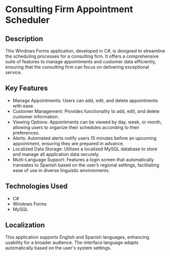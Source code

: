 # Consulting Firm Appointment Scheduler
## Description
This Windows Forms application, developed in C#, is designed to streamline the scheduling processes for a consulting firm. It offers a comprehensive suite of features to manage appointments and customer data efficiently, ensuring that the consulting firm can focus on delivering exceptional service.

## Key Features
- Manage Appointments: Users can add, edit, and delete appointments with ease.
- Customer Management: Provides functionality to add, edit, and delete customer information.
- Viewing Options: Appointments can be viewed by day, week, or month, allowing users to organize their schedules according to their preferences.
- Alerts: Automated alerts notify users 15 minutes before an upcoming appointment, ensuring they are prepared in advance.
- Localized Data Storage: Utilizes a localized MySQL database to store and manage all application data securely.
- Multi-Language Support: Features a login screen that automatically translates to Spanish based on the user’s regional settings, facilitating ease of use in diverse linguistic environments.
## Technologies Used
- C#
- Windows Forms
- MySQL
## Localization
This application supports English and Spanish languages, enhancing usability for a broader audience. The interface language adapts automatically based on the user's system settings.
